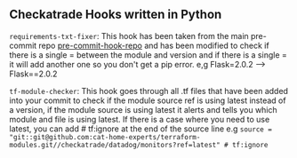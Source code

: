 ## Checkatrade Hooks written in Python

`requirements-txt-fixer`: This hook has been taken from the main pre-commit repo [pre-commit-hook-repo](https://github.com/pre-commit/pre-commit-hooks) and has been modified to check if there is a single = between the module and version and if there is a single = it will add another one so you don't get a pip error. e,g  Flask=2.0.2 --> Flask==2.0.2

`tf-module-checker`: This hook goes through all .tf files that have been added into your commit to check if the module source ref is using latest instead of a version, if the module source is using latest it alerts and tells you which module and file is using latest. If there is a case where you need to use latest, you can add  # tf:ignore at the end of the source line e.g `source = "git::git@github.com:cat-home-experts/terraform-modules.git//checkatrade/datadog/monitors?ref=latest" # tf:ignore`


